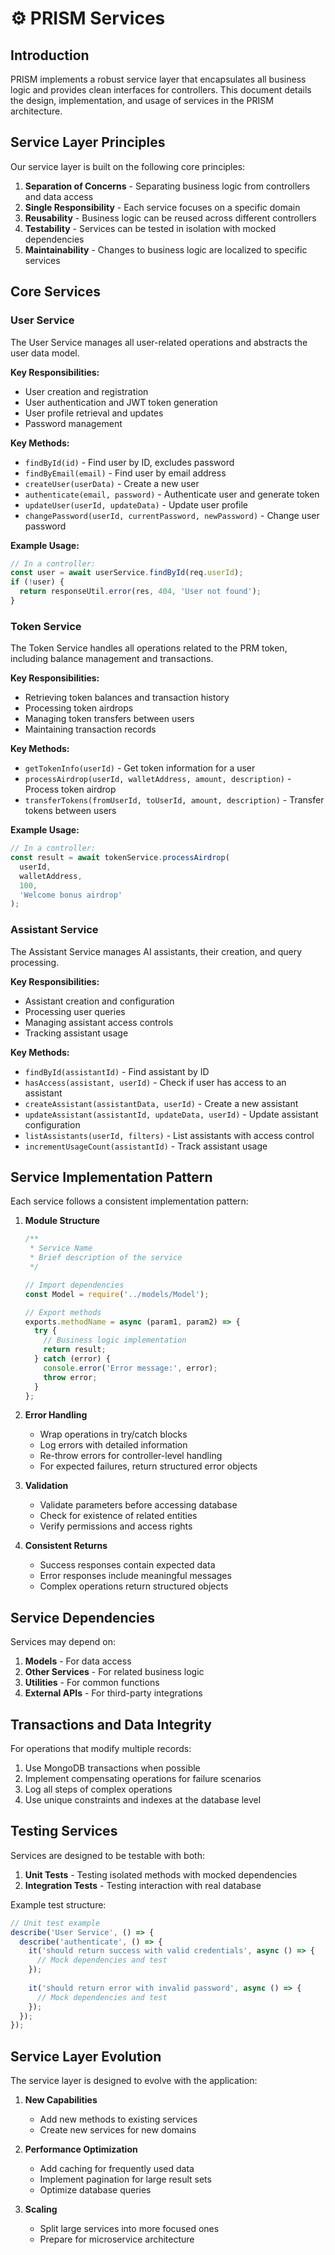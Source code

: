 # ⚙️ PRISM Services

## Introduction

PRISM implements a robust service layer that encapsulates all business logic and provides clean interfaces for controllers. This document details the design, implementation, and usage of services in the PRISM architecture.

## Service Layer Principles

Our service layer is built on the following core principles:

1. **Separation of Concerns** - Separating business logic from controllers and data access
2. **Single Responsibility** - Each service focuses on a specific domain
3. **Reusability** - Business logic can be reused across different controllers
4. **Testability** - Services can be tested in isolation with mocked dependencies
5. **Maintainability** - Changes to business logic are localized to specific services

## Core Services

### User Service

The User Service manages all user-related operations and abstracts the user data model.

**Key Responsibilities:**
- User creation and registration
- User authentication and JWT token generation
- User profile retrieval and updates
- Password management

**Key Methods:**
- `findById(id)` - Find user by ID, excludes password
- `findByEmail(email)` - Find user by email address
- `createUser(userData)` - Create a new user
- `authenticate(email, password)` - Authenticate user and generate token
- `updateUser(userId, updateData)` - Update user profile
- `changePassword(userId, currentPassword, newPassword)` - Change user password

**Example Usage:**
```javascript
// In a controller:
const user = await userService.findById(req.userId);
if (!user) {
  return responseUtil.error(res, 404, 'User not found');
}
```

### Token Service

The Token Service handles all operations related to the PRM token, including balance management and transactions.

**Key Responsibilities:**
- Retrieving token balances and transaction history
- Processing token airdrops
- Managing token transfers between users
- Maintaining transaction records

**Key Methods:**
- `getTokenInfo(userId)` - Get token information for a user
- `processAirdrop(userId, walletAddress, amount, description)` - Process token airdrop
- `transferTokens(fromUserId, toUserId, amount, description)` - Transfer tokens between users

**Example Usage:**
```javascript
// In a controller:
const result = await tokenService.processAirdrop(
  userId,
  walletAddress,
  100,
  'Welcome bonus airdrop'
);
```

### Assistant Service

The Assistant Service manages AI assistants, their creation, and query processing.

**Key Responsibilities:**
- Assistant creation and configuration
- Processing user queries
- Managing assistant access controls
- Tracking assistant usage

**Key Methods:**
- `findById(assistantId)` - Find assistant by ID
- `hasAccess(assistant, userId)` - Check if user has access to an assistant
- `createAssistant(assistantData, userId)` - Create a new assistant
- `updateAssistant(assistantId, updateData, userId)` - Update assistant configuration
- `listAssistants(userId, filters)` - List assistants with access control
- `incrementUsageCount(assistantId)` - Track assistant usage

## Service Implementation Pattern

Each service follows a consistent implementation pattern:

1. **Module Structure**
   ```javascript
   /**
    * Service Name
    * Brief description of the service
    */
   
   // Import dependencies
   const Model = require('../models/Model');
   
   // Export methods
   exports.methodName = async (param1, param2) => {
     try {
       // Business logic implementation
       return result;
     } catch (error) {
       console.error('Error message:', error);
       throw error;
     }
   };
   ```

2. **Error Handling**
   - Wrap operations in try/catch blocks
   - Log errors with detailed information
   - Re-throw errors for controller-level handling
   - For expected failures, return structured error objects

3. **Validation**
   - Validate parameters before accessing database
   - Check for existence of related entities
   - Verify permissions and access rights

4. **Consistent Returns**
   - Success responses contain expected data
   - Error responses include meaningful messages
   - Complex operations return structured objects

## Service Dependencies

Services may depend on:

1. **Models** - For data access
2. **Other Services** - For related business logic
3. **Utilities** - For common functions
4. **External APIs** - For third-party integrations

## Transactions and Data Integrity

For operations that modify multiple records:

1. Use MongoDB transactions when possible
2. Implement compensating operations for failure scenarios
3. Log all steps of complex operations
4. Use unique constraints and indexes at the database level

## Testing Services

Services are designed to be testable with both:

1. **Unit Tests** - Testing isolated methods with mocked dependencies
2. **Integration Tests** - Testing interaction with real database

Example test structure:
```javascript
// Unit test example
describe('User Service', () => {
  describe('authenticate', () => {
    it('should return success with valid credentials', async () => {
      // Mock dependencies and test
    });
    
    it('should return error with invalid password', async () => {
      // Mock dependencies and test
    });
  });
});
```

## Service Layer Evolution

The service layer is designed to evolve with the application:

1. **New Capabilities**
   - Add new methods to existing services
   - Create new services for new domains

2. **Performance Optimization**
   - Add caching for frequently used data
   - Implement pagination for large result sets
   - Optimize database queries

3. **Scaling**
   - Split large services into more focused ones
   - Prepare for microservice architecture 